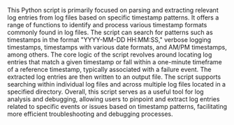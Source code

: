 This Python script is primarily focused on parsing and extracting relevant log entries from log files based on specific timestamp patterns.
It offers a range of functions to identify and process various timestamp formats commonly found in log files. 
The script can search for patterns such as timestamps in the format "YYYY-MM-DD HH:MM:SS," verbose logging timestamps, timestamps with various date formats, and AM/PM timestamps, among others.
The core logic of the script revolves around locating log entries that match a given timestamp or fall within a one-minute timeframe of a reference timestamp, typically associated with a failure event. The extracted log entries are then written to an output file. 
The script supports searching within individual log files and across multiple log files located in a specified directory.
Overall, this script serves as a useful tool for log analysis and debugging, allowing users to pinpoint and extract log entries related to specific events or issues based on timestamp patterns, facilitating more efficient troubleshooting and debugging processes.
